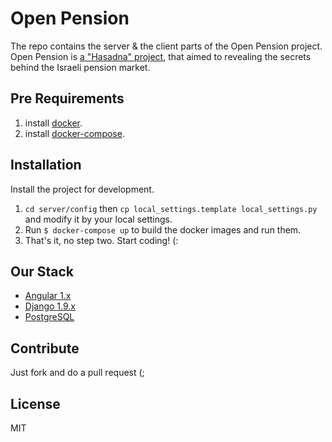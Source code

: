 # Open Pension
The repo contains the server & the client parts of the Open Pension project.
Open Pension is [a "Hasadna" project](hasadna.org.il), that aimed to revealing the secrets behind the Israeli pension market.

## Pre Requirements
1. install [docker](https://www.docker.com/).
2. install [docker-compose](https://docs.docker.com/compose/install/).

## Installation
Install the project for development.

1. `cd server/config` then `cp local_settings.template local_settings.py` and modify it by your local settings.
2. Run `$ docker-compose up` to build the docker images and run them.
3. That's it, no step two. Start coding! (:

## Our Stack
* [Angular 1.x](https://angularjs.org/)
* [Django 1.9.x](https://www.djangoproject.com/)
* [PostgreSQL](http://www.postgresql.org/)

## Contribute
Just fork and do a pull request (;

## License
MIT
